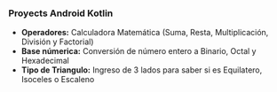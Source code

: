 ### Proyects Android Kotlin
- **Operadores:** Calculadora Matemática (Suma, Resta, Multiplicación, División y Factorial)
- **Base númerica:** Conversión de número entero a Binario, Octal y Hexadecimal
- **Tipo de Triangulo:** Ingreso de 3 lados para saber si es Equilatero, Isoceles o Escaleno
